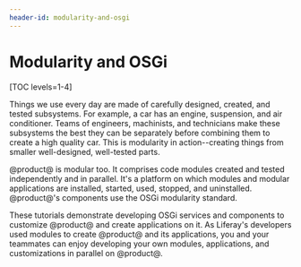 ```yaml
---
header-id: modularity-and-osgi
---
```


# Modularity and OSGi

[TOC levels=1-4]

Things we use every day are made of carefully designed, created, and tested
subsystems. For example, a car has an engine, suspension, and air conditioner.
Teams of engineers, machinists, and technicians make these subsystems the best
they can be separately before combining them to create a high quality car. This
is modularity in action--creating things from smaller well-designed, well-tested
parts. 

@product@ is modular too. It comprises code modules created and tested
independently and in parallel. It's a platform on which modules and modular
applications are installed, started, used, stopped, and uninstalled. @product@'s
components use the OSGi modularity standard. 

These tutorials demonstrate developing OSGi services and components to customize
@product@ and create applications on it. As Liferay's developers used modules to
create @product@ and its applications, you and your teammates can enjoy
developing your own modules, applications, and customizations in parallel on
@product@.
